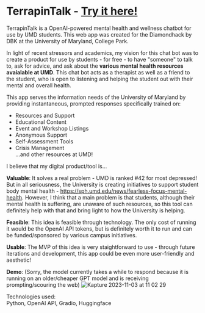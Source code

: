 # TerrapinTalk - [Try it here!](https://f0cf3407a3cbe3e936.gradio.live)
TerrapinTalk is a OpenAI-powered mental health and wellness chatbot for use by UMD students. This web app was created for the Diamondhack by DBK at the University of Maryland, College Park.

In light of recent stressors and academics, my vision for this chat bot was to create a product for use by students - for free - to have "someone" to talk to, ask for advice, and ask about the **various mental health resources avaialable at UMD**. This chat bot acts as a therapist as well as a friend to the student, who is open to listening and helping the student out with their mental and overall health.

This app serves the information needs of the University of Maryland by providing instantaneous, prompted responses specifically trained on:
- Resources and Support
- Educational Content
- Event and Workshop Listings
- Anonymous Support
- Self-Assessment Tools
- Crisis Management   
...and other resources at UMD!

I believe that my digital product/tool is...  

**Valuable**: It solves a real problem - UMD is ranked #42 for most depressed! But in all seriousness, the University is creating initiatives to support student body mental health - https://sph.umd.edu/news/fearless-focus-mental-health. However, I think that a main problem is that students, although their mental health is suffering, are unaware of such resources, so this tool can definitely help with that and bring light to how the University is helping.

**Feasible**: This idea is feasible through technology. The only cost of running it would be the OpenAI API tokens, but is definitely worth it to run and can be funded/sponsored by various campus initiatives.  

**Usable**: The MVP of this idea is very staightforward to use - through future iterations and development, this app could be even more user-friendly and aesthetic!  

**Demo**: (Sorry, the model currently takes a while to respond because it is running on an older/cheaper GPT model and is receiving prompting/scouring the web)
![Kapture 2023-11-03 at 11 02 29](https://github.com/eddy-qiu/TerrapinTalk/assets/97773835/bc977dd9-7cd4-4cf5-83f3-50dd1db3a1ff)

Technologies used:  
Python, OpenAI API, Gradio, Huggingface
